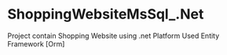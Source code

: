 # ShoppingWebsiteMsSql_.Net
Project contain Shopping Website using .net Platform Used Entity Framework [Orm]
